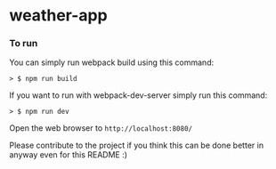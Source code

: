 # weather-app

### To run

You can simply run webpack build using this command:

```
> $ npm run build
```

If you want to run with webpack-dev-server simply run this command:

```
> $ npm run dev
```

Open the web browser to `http://localhost:8080/`

Please contribute to the project if you think this can be done better in anyway even for this README :)
